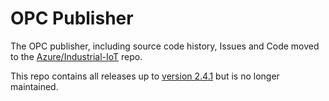 # OPC Publisher

The OPC publisher, including source code history, Issues and Code moved to the [Azure/Industrial-IoT](https://github.com/Azure/Industrial-IoT) repo.

This repo contains all releases up to [version 2.4.1](https://github.com/Azure/iot-edge-opc-publisher/tree/master) but is no longer maintained.   

